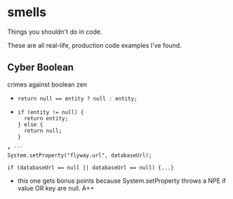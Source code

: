 # smells
Things you shouldn't do in code.

These are all real-life, production code examples I've found.

## Cyber Boolean
crimes against boolean zen

* `return null == entity ? null : entity;`
* ```
  if (entity != null) {
    return entity;
  } else {
    return null;
  }
```
* ```
System.setProperty("flyway.url", databaseUrl);

if (databaseUrl == null || databaseUrl == null) {...}
```
  * this one gets bonus points because System.setProperty throws a NPE if value OR key are null.  A++
